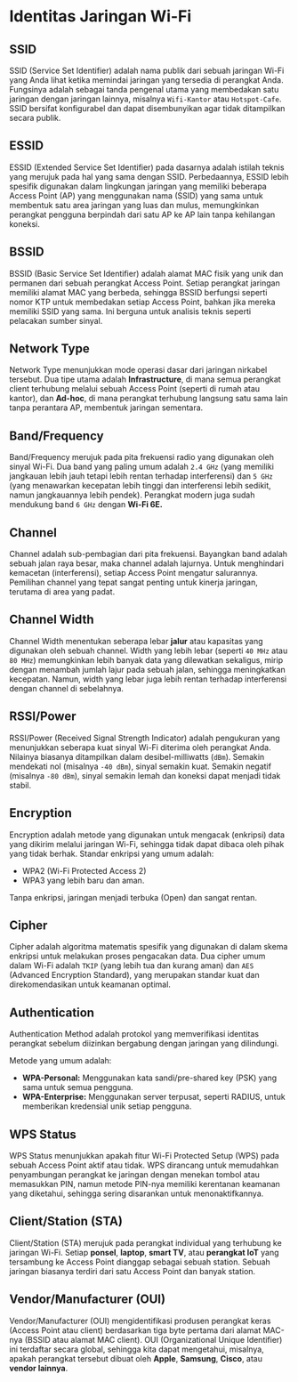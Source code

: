 # Identitas Jaringan Wi-Fi

## SSID

SSID (Service Set Identifier) adalah nama publik dari sebuah jaringan Wi-Fi yang Anda lihat ketika memindai jaringan yang tersedia di perangkat Anda. Fungsinya adalah sebagai tanda pengenal utama yang membedakan satu jaringan dengan jaringan lainnya, misalnya `Wifi-Kantor` atau `Hotspot-Cafe`. SSID bersifat konfigurabel dan dapat disembunyikan agar tidak ditampilkan secara publik.

## ESSID

ESSID (Extended Service Set Identifier) pada dasarnya adalah istilah teknis yang merujuk pada hal yang sama dengan SSID. Perbedaannya, ESSID lebih spesifik digunakan dalam lingkungan jaringan yang memiliki beberapa Access Point (AP) yang menggunakan nama (SSID) yang sama untuk membentuk satu area jaringan yang luas dan mulus, memungkinkan perangkat pengguna berpindah dari satu AP ke AP lain tanpa kehilangan koneksi.

## BSSID

BSSID (Basic Service Set Identifier) adalah alamat MAC fisik yang unik dan permanen dari sebuah perangkat Access Point. Setiap perangkat jaringan memiliki alamat MAC yang berbeda, sehingga BSSID berfungsi seperti nomor KTP untuk membedakan setiap Access Point, bahkan jika mereka memiliki SSID yang sama. Ini berguna untuk analisis teknis seperti pelacakan sumber sinyal.

## Network Type

Network Type menunjukkan mode operasi dasar dari jaringan nirkabel tersebut. Dua tipe utama adalah **Infrastructure**, di mana semua perangkat client terhubung melalui sebuah Access Point (seperti di rumah atau kantor), dan **Ad-hoc**, di mana perangkat terhubung langsung satu sama lain tanpa perantara AP, membentuk jaringan sementara.

## Band/Frequency

Band/Frequency merujuk pada pita frekuensi radio yang digunakan oleh sinyal Wi-Fi. Dua band yang paling umum adalah `2.4 GHz` (yang memiliki jangkauan lebih jauh tetapi lebih rentan terhadap interferensi) dan `5 GHz` (yang menawarkan kecepatan lebih tinggi dan interferensi lebih sedikit, namun jangkauannya lebih pendek). Perangkat modern juga sudah mendukung band `6 GHz` dengan **Wi-Fi 6E.**

## Channel

Channel adalah sub-pembagian dari pita frekuensi. Bayangkan band adalah sebuah jalan raya besar, maka channel adalah lajurnya. Untuk menghindari kemacetan (interferensi), setiap Access Point mengatur salurannya. Pemilihan channel yang tepat sangat penting untuk kinerja jaringan, terutama di area yang padat.

## Channel Width

Channel Width menentukan seberapa lebar **jalur** atau kapasitas yang digunakan oleh sebuah channel. Width yang lebih lebar (seperti `40 MHz` atau `80 MHz`) memungkinkan lebih banyak data yang dilewatkan sekaligus, mirip dengan menambah jumlah lajur pada sebuah jalan, sehingga meningkatkan kecepatan. Namun, width yang lebar juga lebih rentan terhadap interferensi dengan channel di sebelahnya.

## RSSI/Power

RSSI/Power (Received Signal Strength Indicator) adalah pengukuran yang menunjukkan seberapa kuat sinyal Wi-Fi diterima oleh perangkat Anda. Nilainya biasanya ditampilkan dalam desibel-milliwatts (`dBm`). Semakin mendekati nol (misalnya `-40 dBm`), sinyal semakin kuat. Semakin negatif (misalnya `-80 dBm`), sinyal semakin lemah dan koneksi dapat menjadi tidak stabil.

## Encryption

Encryption adalah metode yang digunakan untuk mengacak (enkripsi) data yang dikirim melalui jaringan Wi-Fi, sehingga tidak dapat dibaca oleh pihak yang tidak berhak. Standar enkripsi yang umum adalah:
- WPA2 (Wi-Fi Protected Access 2)
- WPA3 yang lebih baru dan aman.

Tanpa enkripsi, jaringan menjadi terbuka (Open) dan sangat rentan.

## Cipher

Cipher adalah algoritma matematis spesifik yang digunakan di dalam skema enkripsi untuk melakukan proses pengacakan data. Dua cipher umum dalam Wi-Fi adalah `TKIP` (yang lebih tua dan kurang aman) dan `AES` (Advanced Encryption Standard), yang merupakan standar kuat dan direkomendasikan untuk keamanan optimal.

## Authentication

Authentication Method adalah protokol yang memverifikasi identitas perangkat sebelum diizinkan bergabung dengan jaringan yang dilindungi. 

Metode yang umum adalah:
- **WPA-Personal:** Menggunakan kata sandi/pre-shared key (PSK) yang sama untuk semua pengguna.
- **WPA-Enterprise:** Menggunakan server terpusat, seperti RADIUS, untuk memberikan kredensial unik setiap pengguna.

## WPS Status

WPS Status menunjukkan apakah fitur Wi-Fi Protected Setup (WPS) pada sebuah Access Point aktif atau tidak. WPS dirancang untuk memudahkan penyambungan perangkat ke jaringan dengan menekan tombol atau memasukkan PIN, namun metode PIN-nya memiliki kerentanan keamanan yang diketahui, sehingga sering disarankan untuk menonaktifkannya.

## Client/Station (STA)

Client/Station (STA) merujuk pada perangkat individual yang terhubung ke jaringan Wi-Fi. Setiap **ponsel**, **laptop**, **smart TV**, atau **perangkat IoT** yang tersambung ke Access Point dianggap sebagai sebuah station. Sebuah jaringan biasanya terdiri dari satu Access Point dan banyak station.

## Vendor/Manufacturer (OUI)

Vendor/Manufacturer (OUI) mengidentifikasi produsen perangkat keras (Access Point atau client) berdasarkan tiga byte pertama dari alamat MAC-nya (BSSID atau alamat MAC client). OUI (Organizational Unique Identifier) ini terdaftar secara global, sehingga kita dapat mengetahui, misalnya, apakah perangkat tersebut dibuat oleh **Apple**, **Samsung**, **Cisco**, atau **vendor lainnya**.
